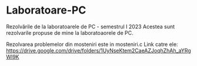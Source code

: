 # Laboratoare-PC
Rezolvările de la laboratoarele de PC - semestrul I 2023
Acestea sunt rezolvarile propuse de mine la laboratoaorele de PC.

Rezolvarea problemelor din mosteniri este in mosteniri.c
Link catre ele: https://drive.google.com/drive/folders/1UyNseKtem2CaeAZJoqhZhAh_aYRgWl9K
